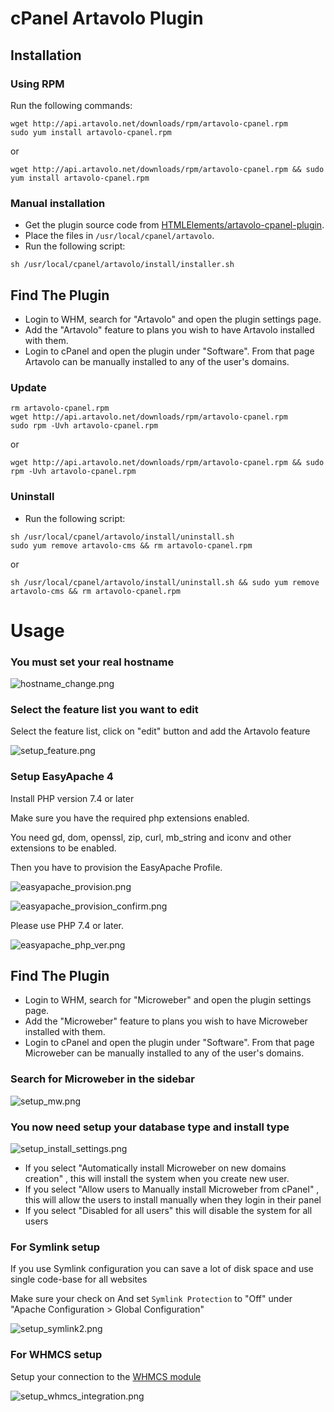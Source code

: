 # cPanel Artavolo Plugin

## Installation

### Using RPM

Run the following commands:

```
wget http://api.artavolo.net/downloads/rpm/artavolo-cpanel.rpm
sudo yum install artavolo-cpanel.rpm
```

or

```
wget http://api.artavolo.net/downloads/rpm/artavolo-cpanel.rpm && sudo yum install artavolo-cpanel.rpm
```
 
### Manual installation

* Get the plugin source code from [HTMLElements/artavolo-cpanel-plugin](https://github.com/HTMLElements/artavolo-cpanel-plugin).
* Place the files in `/usr/local/cpanel/artavolo`.
* Run the following script:

```
sh /usr/local/cpanel/artavolo/install/installer.sh
```

## Find The Plugin

* Login to WHM, search for "Artavolo" and open the plugin settings page.
* Add the "Artavolo" feature to plans you wish to have Artavolo installed with them.
* Login to cPanel and open the plugin under "Software". From that page Artavolo can be manually installed to any of the user's domains.


### Update 

```
rm artavolo-cpanel.rpm
wget http://api.artavolo.net/downloads/rpm/artavolo-cpanel.rpm
sudo rpm -Uvh artavolo-cpanel.rpm
```

or 


```
wget http://api.artavolo.net/downloads/rpm/artavolo-cpanel.rpm && sudo rpm -Uvh artavolo-cpanel.rpm
```

### Uninstall
 
* Run the following script:

```
sh /usr/local/cpanel/artavolo/install/uninstall.sh
sudo yum remove artavolo-cms && rm artavolo-cpanel.rpm
```

or

```
sh /usr/local/cpanel/artavolo/install/uninstall.sh && sudo yum remove artavolo-cms && rm artavolo-cpanel.rpm
```

# Usage

### You must set your real hostname
![hostname_change.png](https://raw.githubusercontent.com/microweber-dev/cpanel-plugin/master/assets/hostname_change.png "")


### Select the feature list you want to edit
Select the feature list, click on "edit" button and add the Artavolo feature

![setup_feature.png](https://raw.githubusercontent.com/microweber-dev/cpanel-plugin/master/assets/setup_feature.png "")

### Setup EasyApache 4

Install PHP version 7.4 or later

Make sure you have the required php extensions enabled.

You need gd, dom, openssl, zip, curl, mb_string and iconv and other extensions to be enabled.


Then you have to provision the EasyApache Profile.

![easyapache_provision.png](https://raw.githubusercontent.com/microweber-dev/cpanel-plugin/master/assets/easyapache_provision.png "")

![easyapache_provision_confirm.png](https://raw.githubusercontent.com/microweber-dev/cpanel-plugin/master/assets/easyapache_provision_confirm.png "")


Please use PHP 7.4 or later.


![easyapache_php_ver.png](https://raw.githubusercontent.com/microweber-dev/cpanel-plugin/master/assets/easyapache_php_ver.png "")

## Find The Plugin

* Login to WHM, search for "Microweber" and open the plugin settings page.
* Add the "Microweber" feature to plans you wish to have Microweber installed with them.
* Login to cPanel and open the plugin under "Software". From that page Microweber can be manually installed to any of the user's domains.

### Search for Microweber in the sidebar
![setup_mw.png](https://raw.githubusercontent.com/microweber-dev/cpanel-plugin/master/assets/setup_mw.png "")

### You now need setup your database type and install type

![setup_install_settings.png](https://raw.githubusercontent.com/microweber-dev/cpanel-plugin/master/assets/setup_install_settings.png "")

* If you select "Automatically install Microweber on new domains creation" , this will install the system when you create new user.
* If you select "Allow users to Manually install Microweber from cPanel" , this will allow the users to install manually when they login in their panel
* If you select "Disabled for all users" this will disable the system for all users




### For Symlink setup

If you use Symlink configuration you can save a lot of disk space and use single code-base for all websites

Make sure your check on  And set `Symlink Protection` to "Off" under "Apache Configuration > Global Configuration"



![setup_symlink2.png](https://raw.githubusercontent.com/microweber-dev/cpanel-plugin/master/assets/setup_symlink2.png "")


### For WHMCS setup

Setup your connection to the [WHMCS module](https://github.com/microweber-dev/whmcs_plugin "")


![setup_whmcs_integration.png](https://raw.githubusercontent.com/microweber-dev/cpanel-plugin/master/assets/setup_whmcs_integration.png "")